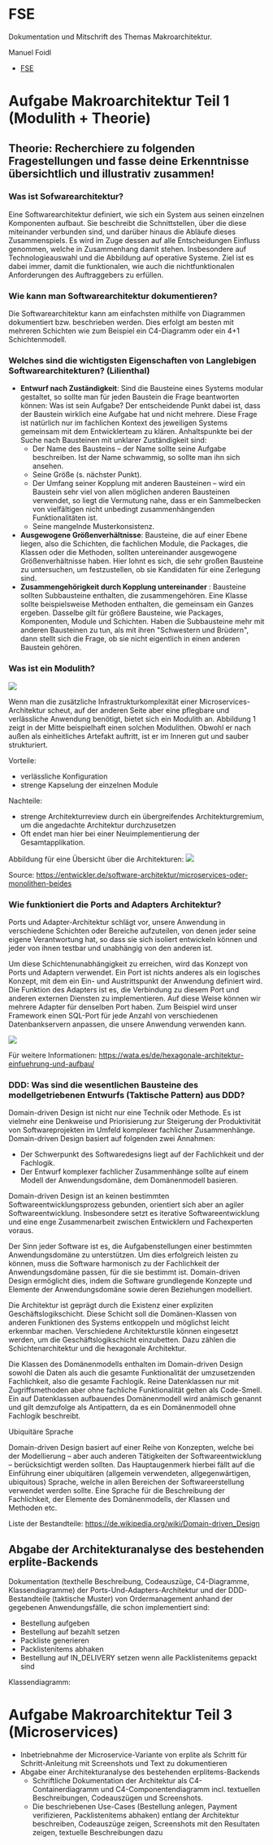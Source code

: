 # FSE

Dokumentation und Mitschrift des Themas Makroarchitektur.

Manuel Foidl

- [FSE](#fse)
  


# Aufgabe Makroarchitektur Teil 1 (Modulith + Theorie)

## Theorie: Recherchiere zu folgenden Fragestellungen und fasse deine Erkenntnisse übersichtlich und illustrativ zusammen!

### Was ist Sofwarearchitektur?
Eine Softwarearchitektur definiert, wie sich ein System aus seinen einzelnen Komponenten
aufbaut. Sie beschreibt die Schnittstellen, über die diese miteinander verbunden sind, und
darüber hinaus die Abläufe dieses Zusammenspiels. Es wird im Zuge dessen auf alle Entscheidungen
Einfluss genommen, welche in Zusammenhang damit stehen. Insbesondere
auf Technologieauswahl und die Abbildung auf operative Systeme. Ziel ist es dabei immer,
damit die funktionalen, wie auch die nichtfunktionalen Anforderungen des Auftraggebers
zu erfüllen.
### Wie kann man Softwarearchitektur dokumentieren?
  Die Softwarearchitektur kann am einfachsten mithilfe von Diagrammen dokumentiert bzw. beschrieben werden. Dies erfolgt am besten mit mehreren Schichten wie zum Beispiel ein C4-Diagramm oder ein 4+1 Schichtenmodell.
### Welches sind die wichtigsten Eigenschaften von Langlebigen Softwarearchitekturen?  (Lilienthal)
  - **Entwurf nach Zuständigkeit**: Sind die Bausteine eines Systems modular gestaltet, so sollte man für jeden Baustein die Frage beantworten können: Was ist sein Aufgabe? Der entscheidende Punkt dabei ist, dass der Baustein wirklich eine Aufgabe hat und nicht mehrere. Diese Frage ist natürlich nur im fachlichen Kontext des jeweiligen Systems gemeinsam mit dem Entwicklerteam zu klären. Anhaltspunkte bei der Suche nach Bausteinen mit unklarer Zuständigkeit sind:
    - Der Name des Bausteins – der Name sollte seine Aufgabe beschreiben. Ist der Name schwammig, so sollte man ihn sich ansehen.
    - Seine Größe (s. nächster Punkt).
    - Der Umfang seiner Kopplung mit anderen Bausteinen – wird ein Baustein sehr viel von allen möglichen anderen Bausteinen verwendet, so liegt die Vermutung nahe, dass er ein Sammelbecken von vielfältigen nicht unbedingt zusammenhängenden Funktionalitäten ist.
    - Seine mangelnde Musterkonsistenz.
  - **Ausgewogene Größenverhältnisse**: Bausteine, die auf einer Ebene liegen, also die Schichten, die fachlichen Module, die Packages, die Klassen oder die Methoden, sollten untereinander ausgewogene Größenverhältnisse haben. Hier lohnt es sich, die sehr großen Bausteine zu untersuchen, um festzustellen, ob sie Kandidaten für eine Zerlegung sind.
  - **Zusammengehörigkeit durch Kopplung untereinander** : Bausteine sollten Subbausteine enthalten, die zusammengehören. Eine Klasse sollte beispielsweise Methoden enthalten, die gemeinsam ein Ganzes ergeben. Dasselbe gilt für größere Bausteine, wie Packages, Komponenten, Module und Schichten. Haben die Subbausteine mehr mit anderen Bausteinen zu tun, als mit ihren "Schwestern und Brüdern", dann stellt sich die Frage, ob sie nicht eigentlich in einen anderen Baustein gehören.
  
### Was ist ein Modulith?
  
  ![](img/modulith_monolith_microservices.jpg)

Wenn man die zusätzliche Infrastrukturkomplexität einer Microservices-Architektur scheut, auf der anderen Seite aber eine pflegbare und verlässliche Anwendung benötigt, bietet sich ein Modulith an. Abbildung 1 zeigt in der Mitte beispielhaft einen solchen Modulithen. Obwohl er nach außen als einheitliches Artefakt auftritt, ist er im Inneren gut und sauber strukturiert.

Vorteile:
  - verlässliche Konfiguration
  - strenge Kapselung der einzelnen Module 
  
Nachteile:
  - strenge Architekturreview durch ein übergreifendes Architekturgremium, um die angedachte Architektur durchzusetzen
  -  Oft endet man hier bei einer Neuimplementierung der Gesamtapplikation.
  
Abbildung für eine Übersicht über die Architekturen:
![](img/Vergleich_Architektur.jpg)

  Source: https://entwickler.de/software-architektur/microservices-oder-monolithen-beides

### Wie funktioniert die Ports and Adapters Architektur?
Ports und Adapter-Architektur schlägt vor, unsere Anwendung in verschiedene Schichten oder Bereiche aufzuteilen, von denen jeder seine eigene Verantwortung hat, so dass sie sich isoliert entwickeln können und jeder von ihnen testbar und unabhängig von den anderen ist.

Um diese Schichtenunabhängigkeit zu erreichen, wird das Konzept von Ports und Adaptern verwendet. Ein Port ist nichts anderes als ein logisches Konzept, mit dem ein Ein- und Austrittspunkt der Anwendung definiert wird. Die Funktion des Adapters ist es, die Verbindung zu diesem Port und anderen externen Diensten zu implementieren. Auf diese Weise können wir mehrere Adapter für denselben Port haben. Zum Beispiel wird unser Framework einen SQL-Port für jede Anzahl von verschiedenen Datenbankservern anpassen, die unsere Anwendung verwenden kann.

![](img/Ports_und_Adapter.png)

Für weitere Informationen: https://wata.es/de/hexagonale-architektur-einfuehrung-und-aufbau/


### DDD: Was sind die wesentlichen Bausteine des modellgetriebenen Entwurfs (Taktische Pattern) aus DDD?

Domain-driven Design ist nicht nur eine Technik oder Methode. Es ist vielmehr eine Denkweise und Priorisierung zur Steigerung der Produktivität von Softwareprojekten im Umfeld komplexer fachlicher Zusammenhänge. Domain-driven Design basiert auf folgenden zwei Annahmen:

- Der Schwerpunkt des Softwaredesigns liegt auf der Fachlichkeit und der Fachlogik.
- Der Entwurf komplexer fachlicher Zusammenhänge sollte auf einem Modell der Anwendungsdomäne, dem Domänenmodell basieren.

Domain-driven Design ist an keinen bestimmten Softwareentwicklungsprozess gebunden, orientiert sich aber an agiler Softwareentwicklung. Insbesondere setzt es iterative Softwareentwicklung und eine enge Zusammenarbeit zwischen Entwicklern und Fachexperten voraus.

Der Sinn jeder Software ist es, die Aufgabenstellungen einer bestimmten Anwendungsdomäne zu unterstützen. Um dies erfolgreich leisten zu können, muss die Software harmonisch zu der Fachlichkeit der Anwendungsdomäne passen, für die sie bestimmt ist. Domain-driven Design ermöglicht dies, indem die Software grundlegende Konzepte und Elemente der Anwendungsdomäne sowie deren Beziehungen modelliert.

Die Architektur ist geprägt durch die Existenz einer expliziten Geschäftslogikschicht. Diese Schicht soll die Domänen-Klassen von anderen Funktionen des Systems entkoppeln und möglichst leicht erkennbar machen. Verschiedene Architekturstile können eingesetzt werden, um die Geschäftslogikschicht einzubetten. Dazu zählen die Schichtenarchitektur und die hexagonale Architektur.

Die Klassen des Domänenmodells enthalten im Domain-driven Design sowohl die Daten als auch die gesamte Funktionalität der umzusetzenden Fachlichkeit, also die gesamte Fachlogik. Reine Datenklassen nur mit Zugriffsmethoden aber ohne fachliche Funktionalität gelten als Code-Smell. Ein auf Datenklassen aufbauendes Domänenmodell wird anämisch genannt und gilt demzufolge als Antipattern, da es ein Domänenmodell ohne Fachlogik beschreibt.

Ubiquitäre Sprache

Domain-driven Design basiert auf einer Reihe von Konzepten, welche bei der Modellierung – aber auch anderen Tätigkeiten der Softwareentwicklung – berücksichtigt werden sollten. Das Hauptaugenmerk hierbei fällt auf die Einführung einer ubiquitären (allgemein verwendeten, allgegenwärtigen, ubiquitous) Sprache, welche in allen Bereichen der Softwareerstellung verwendet werden sollte. Eine Sprache für die Beschreibung der Fachlichkeit, der Elemente des Domänenmodells, der Klassen und Methoden etc. 

Liste der Bestandteile: https://de.wikipedia.org/wiki/Domain-driven_Design


## Abgabe der Architekturanalyse des bestehenden erplite-Backends
Dokumentation (texthelle Beschreibung, Codeauszüge, C4-Diagramme, Klassendiagramme) der Ports-Und-Adapters-Architektur und der DDD-Bestandteile (taktische Muster) von Ordermanagement anhand der gegebenen Anwendungsfälle, die schon implementiert sind:
- Bestellung aufgeben
- Bestellung auf bezahlt setzen
- Packliste generieren
- Packlistenitems abhaken
- Bestellung auf IN_DELIVERY setzen wenn alle Packlistenitems gepackt sind

Klassendiagramm:


# Aufgabe Makroarchitektur Teil 3 (Microservices)

- Inbetriebnahme der Microservice-Variante von erplite
 als Schritt für Schritt-Anleitung mit Screenshots und Text zu dokumentieren
- Abgabe einer Architekturanalyse des bestehenden erplitems-Backends
  - Schriftliche Dokumentation der Architektur als C4-Containerdiagramm und C4-Componentendiagramm incl. textuellen Beschreibungen, Codeauszügen und Screenshots.
  - Die beschriebenen Use-Cases (Bestellung anlegen, Payment verifizieren, Packlistenitems abhaken) entlang der Architektur beschreiben, Codeauszüge zeigen, Screenshots mit den Resultaten zeigen, textuelle Beschreibungen dazu